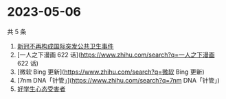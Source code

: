 # 2023-05-06

共 5 条

<!-- BEGIN -->
<!-- 最后更新时间 Sat May 06 2023 19:05:56 GMT+0800 (China Standard Time) -->

1. [新冠不再构成国际突发公共卫生事件](https://www.zhihu.com/search?q=新冠不再构成国际突发公共卫生事件)
1. [一人之下漫画 622 话](https://www.zhihu.com/search?q=一人之下漫画 622 话)
1. [微软 Bing 更新](https://www.zhihu.com/search?q=微软 Bing 更新)
1. [7nm DNA「针管」](https://www.zhihu.com/search?q=7nm DNA「针管」)
1. [好学生心态受害者](https://www.zhihu.com/search?q=好学生心态受害者)

<!-- END -->
